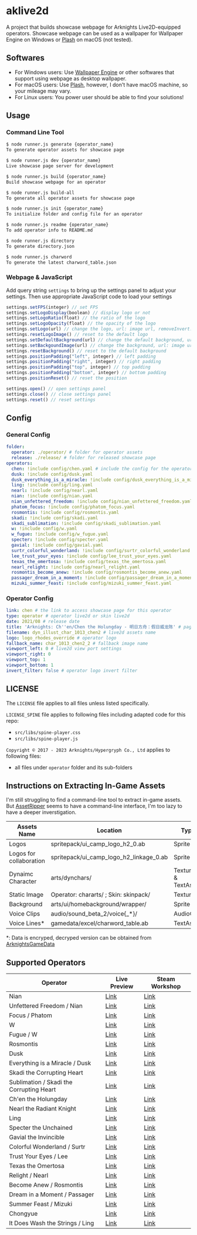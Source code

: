 # aklive2d

A project that builds showcase webpage for Arknights Live2D-equipped operators. Showcase webpage can be used as a wallpaper for Wallpaper Engine on Windows or [Plash](https://github.com/sindresorhus/Plash) on macOS (not tested).

## Softwares
- For Windows users: Use [Wallpaper Engine](https://www.wallpaperengine.io/en) or other softwares that support using webpage as desktop wallpaper.
- For macOS users: Use [Plash](https://github.com/sindresorhus/Plash), however, I don't have macOS machine, so your mileage may vary.
- For Linux users: You power user should be able to find your solutions!

## Usage
### Command Line Tool

``` bash
$ node runner.js generate {operator_name}
To generate operator assets for showcase page
```
``` bash
$ node runner.js dev {operator_name}
Live showcase page server for development
```
``` bash
$ node runner.js build {operator_name}
Build showcase webpage for an operator
```
``` bash
$ node runner.js build-all
To generate all operator assets for showcase page
```
``` bash
$ node runner.js init {operator_name}
To initialize folder and config file for an operator
```
``` bash
$ node runner.js readme {operator_name}
To add operator info to README.md
```
``` bash
$ node runner.js directory
To generate directory.json
```
``` bash
$ node runner.js charword
To generate the latest charword_table.json
```
### Webpage & JavaScript

Add query string `settings` to bring up the settings panel to adjust your settings. Then use appropriate JavaScript code to load your settings

``` javascript
settings.setFPS(integer) // set FPS
settings.setLogoDisplay(boolean) // display logo or not
settings.setLogoRatio(float) // the ratio of the logo
settings.setLogoOpacity(float) // the opacity of the logo
settings.setLogo(url) // change the logo, url: image url, removeInvert: boolean
settings.resetLogoImage() // reset to the default logo
settings.setDefaultBackground(url) // change the default background, url: image filename from `background` folder
settings.setBackgoundImage(url) // change the background, url: image url
settings.resetBackground() // reset to the default background
settings.positionPadding("left", integer) // left padding
settings.positionPadding("right", integer) // right padding
settings.positionPadding("top", integer) // top padding
settings.positionPadding("bottom", integer) // bottom padding
settings.positionReset() // reset the position

settings.open() // open settings panel
settings.close() // close settings panel
settings.reset() // reset settings
```

## Config
### General Config
``` yaml
folder: 
  operator: ./operator/ # folder for operator assets
  release: ./release/ # folder for released showcase page
operators:
  chen: !include config/chen.yaml # include the config for the operator under folder `config/chen.yaml`
  dusk: !include config/dusk.yaml
  dusk_everything_is_a_miracle: !include config/dusk_everything_is_a_miracle.yaml
  ling: !include config/ling.yaml
  nearl: !include config/nearl.yaml
  nian: !include config/nian.yaml
  nian_unfettered_freedom: !include config/nian_unfettered_freedom.yaml
  phatom_focus: !include config/phatom_focus.yaml
  rosmontis: !include config/rosmontis.yaml
  skadi: !include config/skadi.yaml
  skadi_sublimation: !include config/skadi_sublimation.yaml
  w: !include config/w.yaml
  w_fugue: !include config/w_fugue.yaml
  specter: !include config/specter.yaml
  gavial: !include config/gavial.yaml
  surtr_colorful_wonderland: !include config/surtr_colorful_wonderland.yaml
  lee_trust_your_eyes: !include config/lee_trust_your_eyes.yaml
  texas_the_omertosa: !include config/texas_the_omertosa.yaml
  nearl_relight: !include config/nearl_relight.yaml
  rosmontis_become_anew: !include config/rosmontis_become_anew.yaml
  passager_dream_in_a_moment: !include config/passager_dream_in_a_moment.yaml
  mizuki_summer_feast: !include config/mizuki_summer_feast.yaml
```
### Operator Config
```yaml
link: chen # the link to access showcase page for this operator
type: operator # operator live2d or skin live2d
date: 2021/08 # release date
title: 'Arknights: Ch''en/Chen the Holungday - 明日方舟：假日威龙陈' # page title
filename: dyn_illust_char_1013_chen2 # live2d assets name
logo: logo_rhodes_override # operator logo
fallback_name: char_1013_chen2_2 # fallback image name
viewport_left: 0 # live2d view port settings
viewport_right: 0
viewport_top: 1
viewport_bottom: 1
invert_filter: false # operator logo invert filter
```
## LICENSE

The `LICENSE` file applies to all files unless listed specifically.

`LICENSE_SPINE` file applies to following files including adapted code for this repo:

- `src/libs/spine-player.css`
- `src/libs/spine-player.js`

`Copyright © 2017 - 2023 Arknights/Hypergryph Co., Ltd` applies to following files:

- all files under `operator` folder and its sub-folders

## Instructions on Extracting In-Game Assets
I'm still struggling to find a command-line tool to extract in-game assets. But [AssetRipper](https://github.com/AssetRipper/AssetRipper) seems to have a command-line interface, I'm too lazy to have a deeper inverstigation.

| Assets Name | Location | Type |
|-------------|----------|------|
| Logos       | spritepack/ui_camp_logo_h2_0.ab | Sprite |
| Logos for collaboration | spritepack/ui_camp_logo_h2_linkage_0.ab | Sprite |
| Dynaimc Character | arts/dynchars/ | Texture2D & TextAsset |
| Static Image | Operator: chararts/ ; Skin: skinpack/ | Texture2D |
| Background | arts/ui/homebackground/wrapper/ | Sprite |
| Voice Clips | audio/sound_beta_2/voice{_*}/ | AudioClip |
| Voice Lines* | gamedata/excel/charword_table.ab | TextAsset |

*: Data is encryped, decryped version can be obtained from [ArknightsGameData](https://github.com/Kengxxiao/ArknightsGameData)

## Supported Operators

| Operator | Live Preview | Steam Workshop |
|----------|--------------|----------------|
| Nian | [Link](https://arknights.halyul.dev/nian/?settings) | [Link](https://steamcommunity.com/sharedfiles/filedetails/?id=2564642594) |
| Unfettered Freedom / Nian | [Link](https://arknights.halyul.dev/nian_unfettered_freedom/?settings) | [Link](https://steamcommunity.com/sharedfiles/filedetails/?id=2730943815) |
| Focus / Phatom | [Link](https://arknights.halyul.dev/phatom_focus/?settings) | [Link](https://steamcommunity.com/sharedfiles/filedetails/?id=2786960745) |
| W | [Link](https://arknights.halyul.dev/w/?settings) | [Link](https://steamcommunity.com/sharedfiles/filedetails/?id=2642838078) |
| Fugue / W | [Link](https://arknights.halyul.dev/w_fugue/?settings) | [Link](https://steamcommunity.com/sharedfiles/filedetails/?id=2802584758) |
| Rosmontis | [Link](https://arknights.halyul.dev/rosmontis/?settings) | [Link](https://steamcommunity.com/sharedfiles/filedetails/?id=2642834981) |
| Dusk | [Link](https://arknights.halyul.dev/dusk/?settings) | [Link](https://steamcommunity.com/sharedfiles/filedetails/?id=2730942651) |
| Everything is a Miracle / Dusk | [Link](https://arknights.halyul.dev/dusk_everything_is_a_miracle/?settings) | [Link](https://steamcommunity.com/sharedfiles/filedetails/?id=2730943249) |
| Skadi the Corrupting Heart | [Link](https://arknights.halyul.dev/skadi/?settings) | [Link](https://steamcommunity.com/sharedfiles/filedetails/?id=2492307783) |
| Sublimation / Skadi the Corrupting Heart | [Link](https://arknights.halyul.dev/skadi_sublimation/?settings) | [Link](https://steamcommunity.com/sharedfiles/filedetails/?id=2802570125) |
| Ch'en the Holungday | [Link](https://arknights.halyul.dev/chen/?settings) | [Link](https://steamcommunity.com/sharedfiles/filedetails/?id=2564643862) |
| Nearl the Radiant Knight | [Link](https://arknights.halyul.dev/nearl/?settings) | [Link](https://steamcommunity.com/sharedfiles/filedetails/?id=2642836787) |
| Ling | [Link](https://arknights.halyul.dev/ling/?settings) | [Link](https://steamcommunity.com/sharedfiles/filedetails/?id=2730944363) |
| Specter the Unchained | [Link](https://arknights.halyul.dev/specter/?settings) | [Link](https://steamcommunity.com/sharedfiles/filedetails/?id=2802596772) |
| Gavial the Invincible | [Link](https://arknights.halyul.dev/gavial/?settings) | [Link](https://steamcommunity.com/sharedfiles/filedetails/?id=2847605961) |
| Colorful Wonderland / Surtr | [Link](https://arknights.halyul.dev/surtr_colorful_wonderland/?settings) | [Link](https://steamcommunity.com/sharedfiles/filedetails/?id=2847602015) |
| Trust Your Eyes / Lee | [Link](https://arknights.halyul.dev/lee_trust_your_eyes/?settings) | [Link](https://steamcommunity.com/sharedfiles/filedetails/?id=2879452075) |
| Texas the Omertosa | [Link](https://arknights.halyul.dev/texas_the_omertosa/?settings) | [Link](https://steamcommunity.com/sharedfiles/filedetails/?id=2883008286) |
| Relight / Nearl | [Link](https://arknights.halyul.dev/nearl_relight/?settings) | [Link](https://steamcommunity.com/sharedfiles/filedetails/?id=2883016965) |
| Become Anew / Rosmontis | [Link](https://arknights.halyul.dev/rosmontis_become_anew/?settings) | [Link](https://steamcommunity.com/sharedfiles/filedetails/?id=2883012349) |
| Dream in a Moment / Passager | [Link](https://arknights.halyul.dev/passager_dream_in_a_moment/?settings) | [Link](https://steamcommunity.com/sharedfiles/filedetails/?id=2883021565) |
| Summer Feast / Mizuki | [Link](https://arknights.halyul.dev/mizuki_summer_feast/?settings) | [Link](https://steamcommunity.com/sharedfiles/filedetails/?id=2895953271) |
| Chongyue | [Link](https://arknights.halyul.dev/chongyue/?settings) | [Link](https://steamcommunity.com/sharedfiles/filedetails/?id=2919486659) |
| It Does Wash the Strings / Ling | [Link](https://arknights.halyul.dev/ling_it_does_wash_the_strings/?settings) | [Link](https://steamcommunity.com/sharedfiles/filedetails/?id=2919482772) |